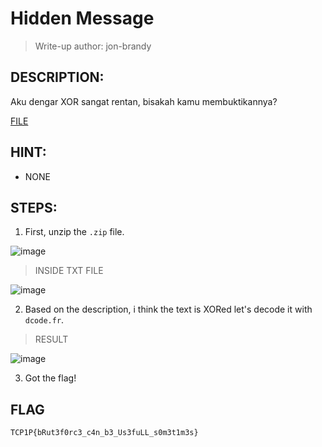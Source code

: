 # Hidden Message
> Write-up author: jon-brandy
## DESCRIPTION:
Aku dengar XOR sangat rentan, bisakah kamu membuktikannya?

[FILE](https://ctf.tcp1p.com/files/29c58504395c3827818025261fce0234/chall.zip?token=eyJ1c2VyX2lkIjo0MzQsInRlYW1faWQiOm51bGwsImZpbGVfaWQiOjh9.Y8ULDA.zZgknwGvTNfwsLDZPLUe2N6XmYg)

## HINT:
- NONE
## STEPS:
1. First, unzip the `.zip` file.

![image](https://user-images.githubusercontent.com/70703371/213905789-75512d35-9df0-4e83-a2ea-46c6d30aebc2.png)


> INSIDE TXT FILE

![image](https://user-images.githubusercontent.com/70703371/213905797-9117fe13-70cb-4c8e-8767-449464b425c6.png)


2. Based on the description, i think the text is XORed let's decode it with `dcode.fr`.

> RESULT

![image](https://user-images.githubusercontent.com/70703371/213905857-fc2bd106-57f3-4dce-8cc6-a5f13b7164cd.png)


3. Got the flag!

## FLAG

```
TCP1P{bRut3f0rc3_c4n_b3_Us3fuLL_s0m3t1m3s}
```
